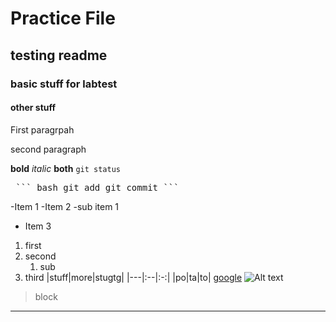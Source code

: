 # Practice File
## testing readme
### basic stuff for labtest
#### other stuff
First paragrpah

second paragraph

**bold**
*italic*
**both**
`git status`
<pre> ``` bash git add git commit ``` </pre>
-Item 1
-Item 2
    -sub item 1
* Item 3
1. first
2. second
    1. sub
3. third
|stuff|more|stugtg|
|---|:--|:-:|
|po|ta|to|
[google](https://www.google.co.uk/)
![Alt text](https://www.google.com/imgres?q=cat&imgurl=https%3A%2F%2Fupload.wikimedia.org%2Fwikipedia%2Fcommons%2Fthumb%2F1%2F15%2FCat_August_2010-4.jpg%2F960px-Cat_August_2010-4.jpg&imgrefurl=https%3A%2F%2Fen.wikipedia.org%2Fwiki%2FCat&docid=HkevFQZ5DYu7oM&tbnid=hX0U9hpiHYiXYM&vet=12ahUKEwiv48a_ub6NAxVj1zgGHYtKEdEQM3oECBwQAA..i&w=960&h=587&hcb=2&ved=2ahUKEwiv48a_ub6NAxVj1zgGHYtKEdEQM3oECBwQAA)
> block
---